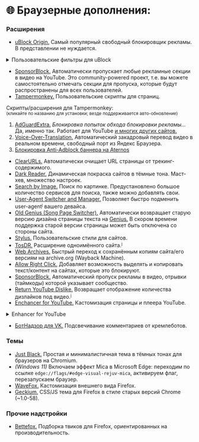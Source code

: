 # 🌐 Браузерные дополнения:

### Расширения

* [uBlock Origin.](https://ublockorigin.com/ru) Самый популярный свободный блокировщик рекламы. В представлении не нуждается.  

<details>

<summary>Пользовательские фильтры для uBlock</summary>

Как добавить: тапаем по иконке uBlock Origin → открываем панель управления (клик по шестерёнке) → Списки фильтров → активируем нужное (можно сразу всё). Применяем изменения.  
Далее переходим в раздел Мои фильтры → копируем и вставляем код, указанный ниже. Снова применяем изменения.

### Aternos

* Реклама буста ОЗУ

```
aternos.org##.new.boost-cta-box
```

### Яндекс

* Реклама на страницах поиска и картинок
```
/^ya\.ru|yandex/##div[class*="-Incut"]
/^ya\.ru|yandex/###search-result > li:has(div[class*="Organic"]:not([class*="Title"]) > *:has-text(/^[РP]{1}[еe]{1}кл[аa]{1}м[аa]{1}$/i))
/^ya\.ru|yandex/###search-result > li:has(div[class*="Organic"]:not([class*="Title"]) > *:has-text(/^[AА]{1}d$/i))
/^ya\.ru|yandex/##div:has(> .ImagesViewer-SidebarAdv)
/^ya\.ru|yandex/##div:has(> #ImagesViewer-SidebarAdv)
/^ya\.ru|yandex/##.ImagesViewer-LayoutFooter:has(.CommercialProduct)
/^ya\.ru|yandex/##.ImagesViewer-LayoutSideblock > div > div > div:not(:has(.MMViewerButtons))
/^ya\.ru|yandex/##.ProductGallery
/^ya\.ru|yandex/##.i-mini-bem:has([class*="tgo__mark"]:has-text(/^[РP]{1}[еe]{1}кл[аa]{1}м[аa]{1}$/i))
/^ya\.ru|yandex/##.i-mini-bem:has([class*="tgo__mark"]:has-text(/^[AА]{1}d$/i))
/^ya\.ru|yandex/##.main-home-banner
```

* Реклама на странице погоды. Убирает современный вид страницы, возвращая сводку по дням
```
yandex.*##:matches-path(/pogoda) #content_right
yandex.*##:matches-path(/pogoda) .blog-widget
yandex.*##:matches-path(/pogoda) [role="main"] > :not(#content_left, [data-bem*="/pogoda"])
yandex.*##:matches-path(/pogoda) .card:not(:has(.weather-table))
yandex.*##:matches-path(/pogoda) [data-bem*="segment-details"] > :not(article)
yandex.*##:matches-path(/pogoda) #__next > [data-overlay-container="true"] > div > div:has(main) > div
yandex.*##:matches-path(/pogoda) #__next > [data-overlay-container="true"] main > div:not(:has(nav)) > div:not(:has(article, ul))
yandex.*##:matches-path(/pogoda) #__next > [data-overlay-container="true"] main > div:not(:has(nav)) > div:has(ul) > div > div:not(:has(article, button))
yandex.*##:matches-path(/pogoda) .pro-entry-points
yandex.*##:matches-path(/pogoda) .header-b2b__menu-item
yandex.*##:matches-path(/weather) #content_right
yandex.*##:matches-path(/weather) .blog-widget
yandex.*##:matches-path(/weather) [role="main"] > :not(#content_left, [data-bem*="/weather"])
yandex.*##:matches-path(/weather) .card:not(:has(.weather-table))
yandex.*##:matches-path(/weather) [data-bem*="segment-details"] > :not(article)
yandex.*##:matches-path(/weather) #__next > [data-overlay-container="true"] > div > div:has(main) > div
yandex.*##:matches-path(/weather) #__next > [data-overlay-container="true"] main > div:not(:has(nav)) > div:not(:has(article, ul))
yandex.*##:matches-path(/weather) #__next > [data-overlay-container="true"] main > div:not(:has(nav)) > div:has(ul) > div > div:not(:has(article, button))
yandex.*##:matches-path(/weather) .pro-entry-points
yandex.*##:matches-path(/weather) .header-b2b__menu-item
```

* Кнопка вызова Алисы
```
/^ya\.ru|yandex/##.alice
/^ya\.ru|yandex/##.alice-fab
/^ya\.ru|yandex/##.AliceFabButton
```

### YouTube
* Кнопка "Спасибо/Thanks" под плеером
```
##yt-button-shape > button[aria-label="Thanks"]
```

### crDroid
* Обнаружение адблока
```
||crdroid.net/js/checker.js
```

</details>

* [SponsorBlock.](https://sponsor.ajay.app/) Автоматически пропускает любые рекламные секции в видео на YouTube. Это community-powered проект, т.е. вы можете самостоятельно отмечать секции для пропуска, которые будут распространены для всех пользователей.
* [Tampermonkey.](https://tampermonkey.net/index.php?locale=ru) Пользовательские скрипты для страниц.  

Скрипты/расширения для Tampermonkey:  
<sup>(кликайте по названию для установки; везде поддерживается авто-обновление)</sup>

1. [AdGuardExtra.](https://userscripts.adtidy.org/release/adguard-extra/1.0/adguard-extra.user.js) *Блокировка попыток обхода блокировки рекламы...* Да, именно так. Работает для YouTube [и многих других сайтов.](https://github.com/AdguardTeam/AdGuardExtra#websites-where-adguard-extra-can-be-useful)
2. [Voice-Over-Translation.](https://raw.githubusercontent.com/ilyhalight/voice-over-translation/master/dist/vot.user.js) Автоматический закадровый перевод видео в реальном времени, свободный порт из Яндекс Браузера.
3. [Блокировка Anti-Adblock баннера на Aternos](https://gist.github.com/DvilMuck/f2b14f3f65e8f22974d781277158f82a/raw/66a0d8d9dd598fc516c3c9d9bbf6ef3f0f6a7a1e/aternosAntiAntiadblock.user.js)

* [ClearURLs.](https://chrome.google.com/webstore/detail/clearurls/lckanjgmijmafbedllaakclkaicjfmnk) Автоматически очищает URL страницы от трекинг-содержимого.
* [Dark Reader.](https://chrome.google.com/webstore/detail/dark-reader/eimadpbcbfnmbkopoojfekhnkhdbieeh) Динамическая покраска сайтов в тёмные тона. Маст-хев, множество настроек.
* [Search by Image.](https://chrome.google.com/webstore/detail/search-by-image/cnojnbdhbhnkbcieeekonklommdnndci) Поиск по картинке. Предустановлено большое количество сервисов для поиска, также можно добавлять свои.
* [User-Agent Switcher and Manager.](https://chrome.google.com/webstore/detail/user-agent-switcher-and-m/bhchdcejhohfmigjafbampogmaanbfkg) Позволяет быстро подменить user-agent<sup>[`ℹ️`](https://ru.wikipedia.org/wiki/User_agent)</sup> вашего девайса.
* [Old Genius (Song Page Switcher).](https://chrome.google.com/webstore/detail/old-genius-song-page-swit/dgdnchkkkknfdahaehnkfifchgnoidjj) Автоматически возвращает старую версию дизайна страницы текста на [Genius.](https://genius.com) В скором времени поддержка старой версии страницы может быть отключена со стороны сайта.
* [Stylus.](https://chromewebstore.google.com/detail/stylus/clngdbkpkpeebahjckkjfobafhncgmne) Пользовательские стили для сайтов.
* [TosDR.](https://github.com/tosdr/browser-extensions) Расширение одноимённого сайта.<sup>[`ℹ️`](https://github.com/reddxae/list/blob/main/list/useful.md#:~:text=%D1%81%D0%BB%D0%B8%D1%88%D0%BA%D0%BE%D0%BC%20%D0%B1%D0%BE%D0%BB%D1%8C%D1%88%D0%BE%D0%B3%D0%BE%20%D1%80%D0%B0%D0%B7%D0%BC%D0%B5%D1%80%D0%B0.-,tosdr,-.%20%D0%9F%D1%80%D0%B5%D0%B4%D0%BE%D1%81%D1%82%D0%B0%D0%BB%D0%B2%D1%8F%D0%B5%D1%82%20%D0%BA%D1%80%D0%B0%D1%82%D0%BA%D1%83%D1%8E%20%D0%B8%D0%BB%D0%B8)</sup>
* [Web Archives.](https://chrome.google.com/webstore/detail/web-archives/hkligngkgcpcolhcnkgccglchdafcnao) Быстрый переход к сохранённым копиям сайта/его версиям на archive.org (Wayback Machine).
* [Allow Right Click.](https://webextension.org/listing/allow-right-click.html) Добавляет возможность выделять и копировать текст/контент на сайтах, которые это блокируют.
* [SponsorBlock.](https://sponsor.ajay.app/) Автоматический пропуск рекламы в видео, отрывки (таймкоды) которой указывает сообщество.
* [Return YouTube Dislike.](https://www.returnyoutubedislike.com/) Возвращает отображение количества дизлайков под видео.<sup>[`ℹ️`](https://www.returnyoutubedislike.com/faq)</sup>
* [Enchancer for YouTube.](https://chromewebstore.google.com/detail/enhancer-for-youtube/ponfpcnoihfmfllpaingbgckeeldkhle) Кастомизация страницы и плеера YouTube.

<details>

<summary>Enhancer for YouTube</summary>

Переходим в настройки расширения, активируем пункт «Пользовательская тема» и вставляем код. Сохраняем. Изменения применяются без необходимости в перезагрузке страницы.

Убираем новый уродливый градиент в плеере и элементах интерфейса:

```css
.ytp-swatch-background-color,
#progress.ytd-thumbnail-overlay-resume-playback-renderer,
#progress.yt-page-navigation-progress,
.yt-spec-avatar-shape--live-ring::after,
.ytProgressBarLineProgressBarPlayedRefresh,
.ytp-play-progress {
   background: #f03 !important;
   background-color: #f03 !important;
}
```

Исправляем пропорции превью на странице воспроизведения:

```css
.html5-video-player,
.ytp-cued-thumbnail-overlay,
.ytp-cued-thumbnail-overlay-image {
   background-size: contain !important;
   background-position: center !important;
   background-repeat: no-repeat !important;
}
```

Скрываем не относящиеся к поисковому запросу разделы ("Новые каналы для вас", "Новые видео для вас", "Зрители также посмотрели" и т.п.) на странице поиска:

```css
.ytd-search ytd-shelf-renderer:has([id="dismissible"]) {
   display: none !important;
}
```

Прежняя разметка сетки рекомендаций:

```
[page-subtype="home"],
[page-subtype="subscriptions"] {
    #contents {
        @media (min-width: 1100px) {
            --ytd-rich-grid-items-per-row: 3 !important;
        }
        @media (min-width: 1500px) {
            --ytd-rich-grid-items-per-row: 4 !important;
        }
        @media (min-width: 1800px) {
            --ytd-rich-grid-items-per-row: 5 !important;
        }
        @media (min-width: 2100px) {
            --ytd-rich-grid-items-per-row: 6 !important;
        }
    }
}
```

</details>

* [БотНадзор для VK.](https://botnadzor.org/docs/extension) Подсвечивание комментариев от кремлеботов. 

### Темы

* [Just Black.](https://chrome.google.com/webstore/detail/just-black/aghfnjkcakhmadgdomlmlhhaocbkloab?hl=ru) Простая и минималистичная тема в тёмных тонах для браузеров на Chromium.  
* *(Windows 11)* Включаем эффект Mica в Microsoft Edge: переходим по ссылке `edge://flags/#edge-visual-rejuv-mica`, активируем флаг, перезапускаем браузер.
* [WaveFox.](https://github.com/QNetITQ/WaveFox) Кастомизация внешнего вида Firefox.
* [Geckium.](https://github.com/angelbruni/Geckium) CSS/JS тема для Firefox в стиле старых версий Chrome (~1.0-58).

### Прочие надстройки
* [Bettefox.](https://github.com/yokoffing/Betterfox) Подборка твиков для Firefox, ориентированных на производительность.
